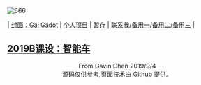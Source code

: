 ![666](https://eiet.xyz/69018301_1562413323895779_2044539283561512274_n.jpg)

| [封面：Gal Gadot](https://baike.baidu.com/item/%E7%9B%96%E5%B0%94%C2%B7%E5%8A%A0%E6%9C%B5) | [个人项目](https://eiet.xyz/ITEM/) | [暂存](https://github.com/Heanden/EIES/tree/master/tran) | <a target="_blank" href="http://mail.qq.com/cgi-bin/qm_share?t=qm_mailme&email=kPj18f735fL50Pb-6P3x_fy_8--9" style="text-decoration:none;">联系我</a>/[备用一](mailto:838045868@qq.com)/[备用二](mailto:heangubi@outlook.com)/[备用三](mailto:heangubi@gmail.com) |

## [2019B课设：智能车](https://eiet.xyz/intelligentCarByMSP430F5529/)

<center>From Gavin Chen 2019/9/4</center>
<center>源码仅供参考,页面技术由 Github 提供。</center>
